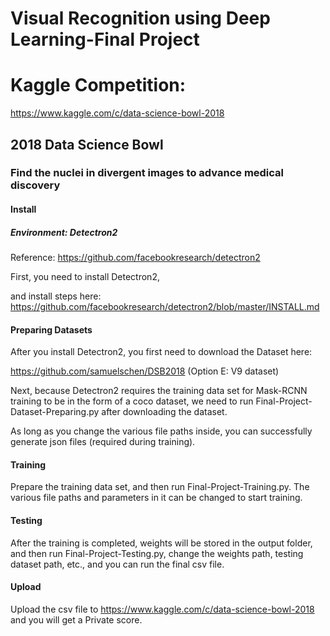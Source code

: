 # Visual Recognition using Deep Learning-Final Project
# Kaggle Competition:
https://www.kaggle.com/c/data-science-bowl-2018
## 2018 Data Science Bowl

### Find the nuclei in divergent images to advance medical discovery

#### Install
##### Environment: Detectron2
Reference: https://github.com/facebookresearch/detectron2

First, you need to install Detectron2, 

and install steps here: https://github.com/facebookresearch/detectron2/blob/master/INSTALL.md

#### Preparing Datasets
After you install Detectron2, you first need to download the Dataset here:

https://github.com/samuelschen/DSB2018 (Option E: V9 dataset)

Next, because Detectron2 requires the training data set for Mask-RCNN training to be in the form of a coco dataset, we need to run Final-Project-Dataset-Preparing.py after downloading the dataset.

As long as you change the various file paths inside, you can successfully generate json files (required during training).

#### Training

Prepare the training data set, and then run Final-Project-Training.py. The various file paths and parameters in it can be changed to start training.

#### Testing

After the training is completed, weights will be stored in the output folder, and then run Final-Project-Testing.py, change the weights path, testing dataset path, etc., and you can run the final csv file.

#### Upload

Upload the csv file to https://www.kaggle.com/c/data-science-bowl-2018 and you will get a Private score.
